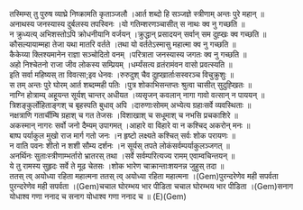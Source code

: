 

  
तस्मिम्स् तु पुरुष व्याघ्रे निष्क्रामति कृताञ्जलौ ।आर्त शब्दो हि सञ्जज्ञे स्त्रीणाम् अन्तः पुरे महान्  ॥   
अनाथस्य जनस्यास्य दुर्बलस्य तपस्विनः ।यो गतिम्शरणञ्चासीत् स नाथः क्व नु गच्छति  ॥   
न क्रुध्यत्य् अभिशस्तोऽपि क्रोधनीयानि वर्जयन् ।क्रुद्धान् प्रसादयन् सर्वान् सम दुह्खः क्व गच्छति  ॥   
कौसल्यायाम्महा तेजा यथा मातरि वर्तते ।तथा यो वर्ततेऽस्मासु महात्मा क्व नु गच्छति  ॥   
कैकेय्या क्लिश्यमानेन राज्ञा सञ्चोदितो वनम् ।परित्राता जनस्यास्य जगतः क्व नु गच्छति  ॥   
अहो निश्चेतनो राजा जीव लोकस्य सम्प्रियम् ।धर्म्यंसत्य व्रतंरामंवन वासो प्रवत्स्यति  ॥   
इति सर्वा महिष्यस् ता विवत्सा;इव धेनवः ।रुरुदुश् चैव दुह्खार्ताःसस्वरञ्च विचुक्रुशुः  ॥   
स तम् अन्तः पुरे घोरम् आर्त शब्दम्मही पतिः ।पुत्र शोकाभिसन्तप्तः श्रुत्वा चासीत् सुदुह्खितः  ॥   
नाग्नि होत्राम्य् अहूयन्त सूर्यश् चान्तर् अधीयत ।व्यसृजन् कवलान् नागा गावो वत्सान् न पाययन्  ॥   
त्रिशङ्कुर्लोहिताङ्गश् च बृहस्पति बुधाव् अपि ।दारुणाःसोमम् अभ्येत्य ग्रहाःसर्वे व्यवस्थिताः  ॥   
नक्षत्राणि गतार्चीम्षि ग्रहाश् च गत तेजसः ।विशाखाश् च सधूमाश् च नभसि प्रचकाशिरे  ॥   
अकस्मान् नागरः सर्वो जनो दैम्यम् उपागमत् ।आहारे वा विहारे वा न कश्चिद् अकरोन् मनः  ॥   
बाष्प पर्याकुल मुखो राज मार्ग गतो जनः ।न हृष्टो लक्ष्यते कश्चित् सर्वः शोक परायणः  ॥   
न वाति पवनः शीतो न शशी सौम्य दर्शनः ।न सूर्यस् तपते लोकंसर्वम्पर्याकुलञ्जगत्  ॥   
अनर्थिनः सुताःस्त्रीणाम्भर्तारो भ्रातरस् तथा ।सर्वे सर्वम्परित्यज्य रामम् एवाम्वचिन्तयन्  ॥   
ये तु रामस्य सुहृदः सर्वे ते मूढ चेतसः ।शोक भारेण चाक्रान्ताःशयनन्न जुहुस् तदा  ॥   
ततस् त्व् अयोध्या रहिता महात्मना ततस् त्व् अयोध्या रहिता महात्मना ।(Gem)पुरन्दरेणेव मही सपर्वता पुरन्दरेणेव मही सपर्वता ।(Gem)चचाल घोरम्भय भार पीडिता चचाल घोरम्भय भार पीडिता ।(Gem)सनाग योधाश्व गणा ननाद च सनाग योधाश्व गणा ननाद च  ॥ (E)(Gem)  
